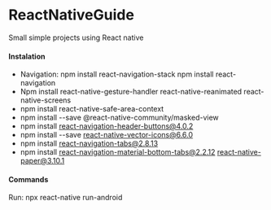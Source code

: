 # ReactNativeGuide
Small simple projects using React native

#### Instalation 
* Navigation: npm install react-navigation-stack npm install react-navigation
* Npm install react-native-gesture-handler react-native-reanimated react-native-screens
* npm install react-native-safe-area-context
* npm install --save @react-native-community/masked-view
* npm install react-navigation-header-buttons@4.0.2
* npm install --save react-native-vector-icons@6.6.0
* npm install react-navigation-tabs@2.8.13
* npm install react-navigation-material-bottom-tabs@2.2.12 react-native-paper@3.10.1

#### Commands

Run: npx react-native run-android
